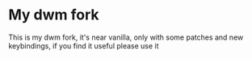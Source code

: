# My dwm fork
This is my dwm fork, it's near vanilla, only with some patches and new keybindings, if you find it useful please use it
